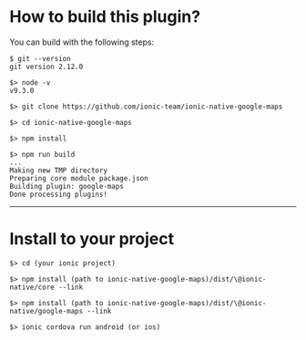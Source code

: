 # How to build this plugin?

You can build with the following steps:

```
$ git --version
git version 2.12.0

$> node -v
v9.3.0

$> git clone https://github.com/ionic-team/ionic-native-google-maps

$> cd ionic-native-google-maps

$> npm install

$> npm run build
...
Making new TMP directory
Preparing core module package.json
Building plugin: google-maps
Done processing plugins!
```

-----

# Install to your project

```
$> cd (your ionic project)

$> npm install (path to ionic-native-google-maps)/dist/\@ionic-native/core --link

$> npm install (path to ionic-native-google-maps)/dist/\@ionic-native/google-maps --link

$> ionic cordova run android (or ios)
```
